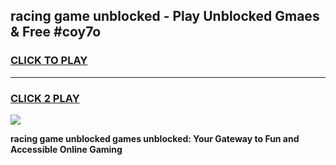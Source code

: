
## racing game unblocked - Play Unblocked Gmaes & Free #coy7o
<h3>
<a href="https://news.freeplayer.one?title=racing_game_unblocked&ref=03M">CLICK TO PLAY</a></h3>
<hr>

<h3>
<a href="https://news.freeplayer.one?title=racing_game_unblocked&ref=03M">CLICK 2 PLAY</a>
  
</h3>

<a href="https://news.freeplayer.one?title=racing_game_unblocked&ref=03M"><img src="https://clearcache.store/games.png"></a>


**racing game unblocked games unblocked: Your Gateway to Fun and Accessible Online Gaming**
